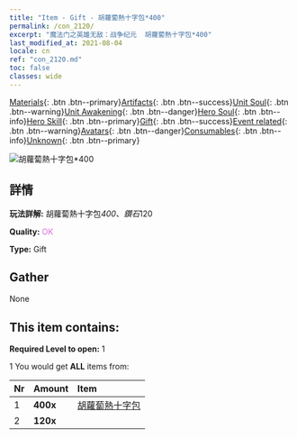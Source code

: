 ```yaml
---
title: "Item - Gift - 胡蘿蔔熱十字包*400"
permalink: /con_2120/
excerpt: "魔法门之英雄无敌：战争纪元  胡蘿蔔熱十字包*400"
last_modified_at: 2021-08-04
locale: cn
ref: "con_2120.md"
toc: false
classes: wide
---
```

 [Materials](/ItemsCN/){: .btn .btn--primary}[Artifacts](/ItemsCN/Artifacts/){: .btn .btn--success}[Unit Soul](/ItemsCN/UnitSoul/){: .btn .btn--warning}[Unit Awakening](/ItemsCN/UnitAwakening/){: .btn .btn--danger}[Hero Soul](/ItemsCN/HeroSoul/){: .btn .btn--info}[Hero Skill](/ItemsCN/HeroSkill/){: .btn .btn--primary}[Gift](/ItemsCN/Gift/){: .btn .btn--success}[Event related](/ItemsCN/Events/){: .btn .btn--warning}[Avatars](/ItemsCN/Avatars/){: .btn .btn--danger}[Consumables](/ItemsCN/Consumables/){: .btn .btn--info}[Unknown](/ItemsCN/Unknown/){: .btn .btn--primary}

 ![胡蘿蔔熱十字包*400](/images/t/i_907587.png)

## 詳情
 **玩法詳解:** 胡蘿蔔熱十字包*400、鑽石*120

 **Quality:** <span style="color: #DA70D6">OK</span>

 **Type:** Gift

## Gather

  None

## This item contains:

 **Required Level to open:** 1

 1 You would get **ALL** items  from:

  | Nr | Amount |     Item    |
  |:---|:-------|:------------|
  | 1 |  **400x** | [胡蘿蔔熱十字包](/cn/Items/con_2119/) |  | 
  | 2 |  **120x** | <i class="fas fa-gem"/> |  | 
